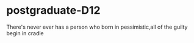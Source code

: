# postgraduate-D12
There's never ever has a person who born in pessimistic,all of the guilty begin in cradle
